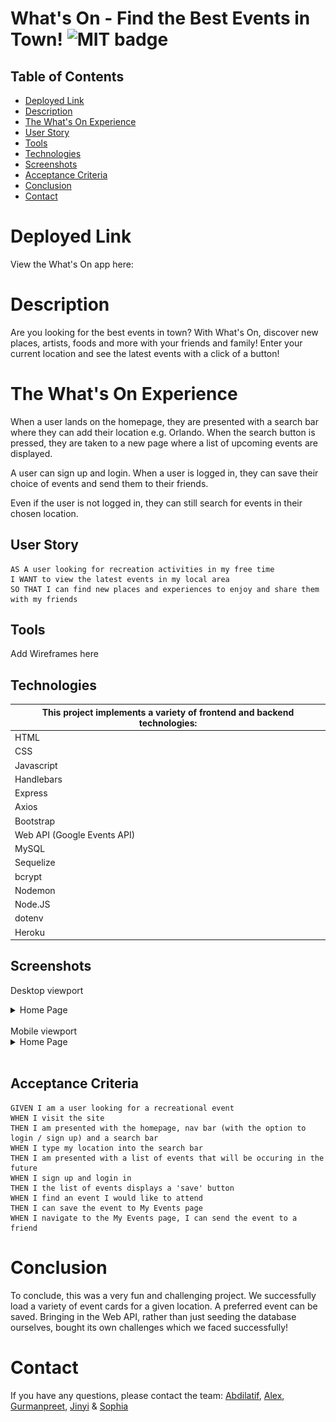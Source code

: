 # What's On - Find the Best Events in Town! ![MIT badge](https://img.shields.io/badge/MIT-license-green)

## Table of Contents

- [Deployed Link](#deployed-link)
- [Description](#description)
- [The What's On Experience](#the-whats-on-experience)
- [User Story](#user-story)
- [Tools](#tools)
- [Technologies](#technologies)
- [Screenshots](#screenshots)
- [Acceptance Criteria](#acceptance-criteria)
- [Conclusion](#conclusion)
- [Contact](#contact)

# Deployed Link

View the What's On app here:

# Description

Are you looking for the best events in town? With What's On, discover new places, artists, foods and more with your friends and family! Enter your current location and see the latest events with a click of a button!

# The What's On Experience

When a user lands on the homepage, they are presented with a search bar where they can add their location e.g. Orlando. When the search button is pressed, they are taken to a new page where a list of upcoming events are displayed.

A user can sign up and login. When a user is logged in, they can save their choice of events and send them to their friends.

Even if the user is not logged in, they can still search for events in their chosen location.

## User Story

```
AS A user looking for recreation activities in my free time
I WANT to view the latest events in my local area
SO THAT I can find new places and experiences to enjoy and share them with my friends
```

## Tools

Add Wireframes here

## Technologies

| This project implements a variety of frontend and backend technologies: |
| ----------------------------------------------------------------------- |
| HTML                                                                    |
| CSS                                                                     |
| Javascript                                                              |
| Handlebars                                                              |
| Express                                                                 |
| Axios                                                                   |
| Bootstrap                                                               |
| Web API (Google Events API)                                             |
| MySQL                                                                   |
| Sequelize                                                               |
| bcrypt                                                                  |
| Nodemon                                                                 |
| Node.JS                                                                 |
| dotenv                                                                  |
| Heroku                                                                  |

## Screenshots

Desktop viewport

<details>
<summary>Home Page</summary>

![Home Page](./public/assets/images/readme/whatson-home.png)

![Home Page Continued](public/assets/images/readme/whatson-home-2.png)

</details>

<br/>
Mobile viewport

<details>
<summary>Home Page</summary>

Home Page:
![Home Page](./public/assets/images/readme/home-mobile.png)

![Home Page Continued](./public/assets/images/readme/whatson-mobile-two.png)

</details>
<br/>

## Acceptance Criteria

```
GIVEN I am a user looking for a recreational event
WHEN I visit the site
THEN I am presented with the homepage, nav bar (with the option to login / sign up) and a search bar
WHEN I type my location into the search bar
THEN I am presented with a list of events that will be occuring in the future
WHEN I sign up and login in
THEN I the list of events displays a 'save' button
WHEN I find an event I would like to attend
THEN I can save the event to My Events page
WHEN I navigate to the My Events page, I can send the event to a friend

```

# Conclusion

To conclude, this was a very fun and challenging project. We successfully load a variety of event cards for a given location. A preferred event can be saved. Bringing in the Web API, rather than just seeding the database ourselves, bought its own challenges which we faced successfully!

# Contact

If you have any questions, please contact the team:
[Abdilatif](https://github.com/awarsame1996/),
[Alex](https://github.com/talexandru1987),
[Gurmanpreet](https://github.com/Mkn01),
[Jinyi](https://github.com/jinyiyu) &
[Sophia](https://github.com/sophia4422)
